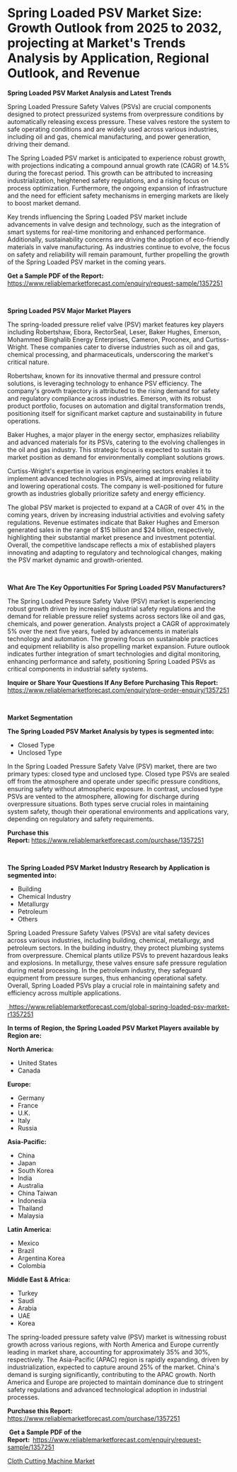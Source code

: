 <p><h1>Spring Loaded PSV Market Size: Growth Outlook from 2025 to 2032, projecting at Market's Trends Analysis by Application, Regional Outlook, and Revenue</h1></p><p><strong>Spring Loaded PSV Market Analysis and Latest Trends</strong></p>
<p><p>Spring Loaded Pressure Safety Valves (PSVs) are crucial components designed to protect pressurized systems from overpressure conditions by automatically releasing excess pressure. These valves restore the system to safe operating conditions and are widely used across various industries, including oil and gas, chemical manufacturing, and power generation, driving their demand.</p><p>The Spring Loaded PSV market is anticipated to experience robust growth, with projections indicating a compound annual growth rate (CAGR) of 14.5% during the forecast period. This growth can be attributed to increasing industrialization, heightened safety regulations, and a rising focus on process optimization. Furthermore, the ongoing expansion of infrastructure and the need for efficient safety mechanisms in emerging markets are likely to boost market demand.</p><p>Key trends influencing the Spring Loaded PSV market include advancements in valve design and technology, such as the integration of smart systems for real-time monitoring and enhanced performance. Additionally, sustainability concerns are driving the adoption of eco-friendly materials in valve manufacturing. As industries continue to evolve, the focus on safety and reliability will remain paramount, further propelling the growth of the Spring Loaded PSV market in the coming years.</p></p>
<p><strong>Get a Sample PDF of the Report:&nbsp;</strong> <a href="https://www.reliablemarketforecast.com/enquiry/request-sample/1357251?utm_campaign=1890&utm_medium=2&utm_source=Github&utm_content=ia&utm_term=16022025&utm_id=spring-loaded-psv">https://www.reliablemarketforecast.com/enquiry/request-sample/1357251</a></p>
<p>&nbsp;</p>
<p><strong>Spring Loaded PSV Major Market Players</strong></p>
<p><p>The spring-loaded pressure relief valve (PSV) market features key players including Robertshaw, Ebora, RectorSeal, Leser, Baker Hughes, Emerson, Mohammed Binghalib Energy Enterprises, Cameron, Proconex, and Curtiss-Wright. These companies cater to diverse industries such as oil and gas, chemical processing, and pharmaceuticals, underscoring the market's critical nature.</p><p>Robertshaw, known for its innovative thermal and pressure control solutions, is leveraging technology to enhance PSV efficiency. The company's growth trajectory is attributed to the rising demand for safety and regulatory compliance across industries. Emerson, with its robust product portfolio, focuses on automation and digital transformation trends, positioning itself for significant market capture and sustainability in future operations.</p><p>Baker Hughes, a major player in the energy sector, emphasizes reliability and advanced materials for its PSVs, catering to the evolving challenges in the oil and gas industry. This strategic focus is expected to sustain its market position as demand for environmentally compliant solutions grows.</p><p>Curtiss-Wright's expertise in various engineering sectors enables it to implement advanced technologies in PSVs, aimed at improving reliability and lowering operational costs. The company is well-positioned for future growth as industries globally prioritize safety and energy efficiency.</p><p>The global PSV market is projected to expand at a CAGR of over 4% in the coming years, driven by increasing industrial activities and evolving safety regulations. Revenue estimates indicate that Baker Hughes and Emerson generated sales in the range of $15 billion and $24 billion, respectively, highlighting their substantial market presence and investment potential. Overall, the competitive landscape reflects a mix of established players innovating and adapting to regulatory and technological changes, making the PSV market dynamic and growth-oriented.</p></p>
<p>&nbsp;</p>
<p><strong>What Are The Key Opportunities For Spring Loaded PSV Manufacturers?</strong></p>
<p><p>The Spring Loaded Pressure Safety Valve (PSV) market is experiencing robust growth driven by increasing industrial safety regulations and the demand for reliable pressure relief systems across sectors like oil and gas, chemicals, and power generation. Analysts project a CAGR of approximately 5% over the next five years, fueled by advancements in materials technology and automation. The growing focus on sustainable practices and equipment reliability is also propelling market expansion. Future outlook indicates further integration of smart technologies and digital monitoring, enhancing performance and safety, positioning Spring Loaded PSVs as critical components in industrial safety systems.</p></p>
<p><strong>Inquire or Share Your Questions If Any Before Purchasing This Report:</strong> <a href="https://www.reliablemarketforecast.com/enquiry/pre-order-enquiry/1357251?utm_campaign=1890&utm_medium=2&utm_source=Github&utm_content=ia&utm_term=16022025&utm_id=spring-loaded-psv">https://www.reliablemarketforecast.com/enquiry/pre-order-enquiry/1357251</a></p>
<p>&nbsp;</p>
<p><strong>Market Segmentation</strong></p>
<p><strong>The Spring Loaded PSV Market Analysis by types is segmented into:</strong></p>
<p><ul><li>Closed Type</li><li>Unclosed Type</li></ul></p>
<p><p>In the Spring Loaded Pressure Safety Valve (PSV) market, there are two primary types: closed type and unclosed type. Closed type PSVs are sealed off from the atmosphere and operate under specific pressure conditions, ensuring safety without atmospheric exposure. In contrast, unclosed type PSVs are vented to the atmosphere, allowing for discharge during overpressure situations. Both types serve crucial roles in maintaining system safety, though their operational environments and applications vary, depending on regulatory and safety requirements.</p></p>
<p><strong>Purchase this Report:&nbsp;</strong><a href="https://www.reliablemarketforecast.com/purchase/1357251?utm_campaign=1890&utm_medium=2&utm_source=Github&utm_content=ia&utm_term=16022025&utm_id=spring-loaded-psv">https://www.reliablemarketforecast.com/purchase/1357251</a></p>
<p>&nbsp;</p>
<p><strong>The Spring Loaded PSV Market Industry Research by Application is segmented into:</strong></p>
<p><ul><li>Building</li><li>Chemical Industry</li><li>Metallurgy</li><li>Petroleum</li><li>Others</li></ul></p>
<p><p>Spring Loaded Pressure Safety Valves (PSVs) are vital safety devices across various industries, including building, chemical, metallurgy, and petroleum sectors. In the building industry, they protect plumbing systems from overpressure. Chemical plants utilize PSVs to prevent hazardous leaks and explosions. In metallurgy, these valves ensure safe pressure regulation during metal processing. In the petroleum industry, they safeguard equipment from pressure surges, thus enhancing operational safety. Overall, Spring Loaded PSVs play a crucial role in maintaining safety and efficiency across multiple applications.</p></p>
<p><a href="https://www.reliablemarketforecast.com/global-spring-loaded-psv-market-r1357251?utm_campaign=1890&utm_medium=2&utm_source=Github&utm_content=ia&utm_term=16022025&utm_id=spring-loaded-psv">&nbsp;https://www.reliablemarketforecast.com/global-spring-loaded-psv-market-r1357251</a></p>
<p><strong>In terms of Region, the Spring Loaded PSV Market Players available by Region are:</strong></p>
<p>
    <p> <strong> North America: </strong>
        <ul>
            <li>United States</li>
            <li>Canada</li>
        </ul>
        </p> 
    <p> <strong> Europe: </strong>
        <ul>
            <li>Germany</li>
            <li>France</li>
            <li>U.K.</li>
            <li>Italy</li>
            <li>Russia</li>
        </ul>
        </p> 
    <p> <strong> Asia-Pacific: </strong>
        <ul>
            <li>China</li>
            <li>Japan</li>
            <li>South Korea</li>
            <li>India</li>
            <li>Australia</li>
            <li>China Taiwan</li>
            <li>Indonesia</li>
            <li>Thailand</li>
            <li>Malaysia</li>
        </ul>
        </p> 
    <p> <strong> Latin America: </strong>
        <ul>
            <li>Mexico</li>
            <li>Brazil</li>
            <li>Argentina Korea</li>
            <li>Colombia</li>
        </ul>
        </p> 
    <p> <strong> Middle East & Africa: </strong>
        <ul>
            <li>Turkey</li>
            <li>Saudi</li>
            <li>Arabia</li>
            <li>UAE</li>
            <li>Korea</li>
        </ul>
    </p>
    </p>
<p><p>The spring-loaded pressure safety valve (PSV) market is witnessing robust growth across various regions, with North America and Europe currently leading in market share, accounting for approximately 35% and 30%, respectively. The Asia-Pacific (APAC) region is rapidly expanding, driven by industrialization, expected to capture around 25% of the market. China's demand is surging significantly, contributing to the APAC growth. North America and Europe are projected to maintain dominance due to stringent safety regulations and advanced technological adoption in industrial processes.</p></p>
<p><strong>Purchase this Report: </strong><a href="https://www.reliablemarketforecast.com/purchase/1357251?utm_campaign=1890&utm_medium=2&utm_source=Github&utm_content=ia&utm_term=16022025&utm_id=spring-loaded-psv">https://www.reliablemarketforecast.com/purchase/1357251</a></p>
<p>&nbsp;<strong>Get a Sample PDF of the Report:&nbsp;&nbsp;</strong><a href="https://www.reliablemarketforecast.com/enquiry/request-sample/1357251?utm_campaign=1890&utm_medium=2&utm_source=Github&utm_content=ia&utm_term=16022025&utm_id=spring-loaded-psv">https://www.reliablemarketforecast.com/enquiry/request-sample/1357251</a></p>
<p><strong></strong></p>
<p><p><a href="https://github.com/lylyparadise/Market-Research-Report-List-6/blob/main/cloth-cutting-machine-market.md?utm_campaign=1890&utm_medium=2&utm_source=Github&utm_content=ia&utm_term=16022025&utm_id=spring-loaded-psv">Cloth Cutting Machine Market</a></p></p>